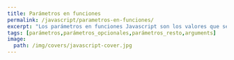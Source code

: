 ```yaml
---
title: Parámetros en funciones
permalink: /javascript/parametros-en-funciones/
excerpt: "Los parámetros en funciones Javascript son los valores que se pasan para invocar la función. Sobre ellos podemos crear parámetros opcionales, parámetros resto o bien acceder al listado completo de los parámetros."
tags: [parámetros,parámetros_opcionales,parámetros_resto,arguments]
image:
  path: /img/covers/javascript-cover.jpg
---
```

